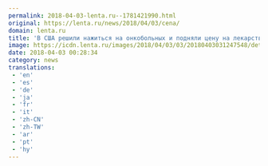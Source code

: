 ```yaml
---
permalink: 2018-04-03-lenta.ru--1781421990.html
original: https://lenta.ru/news/2018/04/03/cena/
domain: lenta.ru
title: 'В США решили нажиться на онкобольных и подняли цену на лекарство в 15 раз'
image: https://icdn.lenta.ru/images/2018/04/03/03/20180403031247548/detail_b2cbff36f72dc7e34139d969778d58e9.jpg
date: 2018-04-03 00:28:34
category: news
translations: 
 - 'en'
 - 'es'
 - 'de'
 - 'ja'
 - 'fr'
 - 'it'
 - 'zh-CN'
 - 'zh-TW'
 - 'ar'
 - 'pt'
 - 'hy'
---
```


